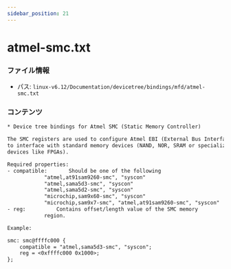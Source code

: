 ```yaml
---
sidebar_position: 21
---
```

# atmel-smc.txt

### ファイル情報

- パス: `linux-v6.12/Documentation/devicetree/bindings/mfd/atmel-smc.txt`

### コンテンツ

```txt
* Device tree bindings for Atmel SMC (Static Memory Controller)

The SMC registers are used to configure Atmel EBI (External Bus Interface)
to interface with standard memory devices (NAND, NOR, SRAM or specialized
devices like FPGAs).

Required properties:
- compatible:		Should be one of the following
			"atmel,at91sam9260-smc", "syscon"
			"atmel,sama5d3-smc", "syscon"
			"atmel,sama5d2-smc", "syscon"
			"microchip,sam9x60-smc", "syscon"
			"microchip,sam9x7-smc", "atmel,at91sam9260-smc", "syscon"
- reg:			Contains offset/length value of the SMC memory
			region.

Example:

smc: smc@ffffc000 {
	compatible = "atmel,sama5d3-smc", "syscon";
	reg = <0xffffc000 0x1000>;
};

```
